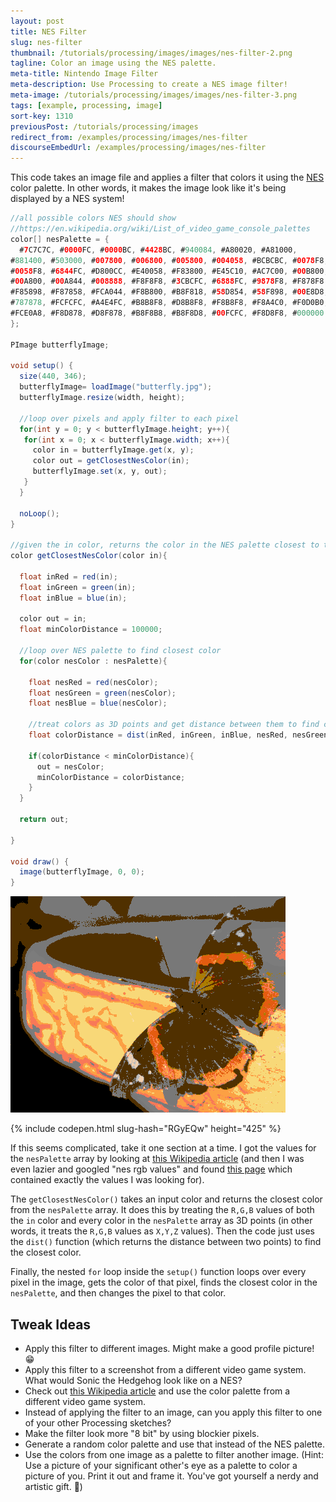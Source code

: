 ```yaml
---
layout: post
title: NES Filter
slug: nes-filter
thumbnail: /tutorials/processing/images/images/nes-filter-2.png
tagline: Color an image using the NES palette.
meta-title: Nintendo Image Filter
meta-description: Use Processing to create a NES image filter!
meta-image: /tutorials/processing/images/images/nes-filter-3.png
tags: [example, processing, image]
sort-key: 1310
previousPost: /tutorials/processing/images
redirect_from: /examples/processing/images/nes-filter
discourseEmbedUrl: /examples/processing/images/nes-filter
---
```


This code takes an image file and applies a filter that colors it using the [NES](https://en.wikipedia.org/wiki/Nintendo_Entertainment_System) color palette. In other words, it makes the image look like it's being displayed by a NES system!

```java
//all possible colors NES should show
//https://en.wikipedia.org/wiki/List_of_video_game_console_palettes
color[] nesPalette = {
  #7C7C7C, #0000FC, #0000BC, #4428BC, #940084, #A80020, #A81000,
#881400, #503000, #007800, #006800, #005800, #004058, #BCBCBC, #0078F8,
#0058F8, #6844FC, #D800CC, #E40058, #F83800, #E45C10, #AC7C00, #00B800,
#00A800, #00A844, #008888, #F8F8F8, #3CBCFC, #6888FC, #9878F8, #F878F8,
#F85898, #F87858, #FCA044, #F8B800, #B8F818, #58D854, #58F898, #00E8D8,
#787878, #FCFCFC, #A4E4FC, #B8B8F8, #D8B8F8, #F8B8F8, #F8A4C0, #F0D0B0,
#FCE0A8, #F8D878, #D8F878, #B8F8B8, #B8F8D8, #00FCFC, #F8D8F8, #000000
};

PImage butterflyImage;

void setup() {
  size(440, 346);
  butterflyImage= loadImage("butterfly.jpg");
  butterflyImage.resize(width, height);

  //loop over pixels and apply filter to each pixel
  for(int y = 0; y < butterflyImage.height; y++){
   for(int x = 0; x < butterflyImage.width; x++){
     color in = butterflyImage.get(x, y);
     color out = getClosestNesColor(in);
     butterflyImage.set(x, y, out);
   }
  }

  noLoop();
}

//given the in color, returns the color in the NES palette closest to that color
color getClosestNesColor(color in){

  float inRed = red(in);
  float inGreen = green(in);
  float inBlue = blue(in);

  color out = in;
  float minColorDistance = 100000;

  //loop over NES palette to find closest color
  for(color nesColor : nesPalette){

    float nesRed = red(nesColor);
    float nesGreen = green(nesColor);
    float nesBlue = blue(nesColor);

    //treat colors as 3D points and get distance between them to find closest color
    float colorDistance = dist(inRed, inGreen, inBlue, nesRed, nesGreen, nesBlue);

    if(colorDistance < minColorDistance){
      out = nesColor;
      minColorDistance = colorDistance;
    }
  }

  return out;

}

void draw() {
  image(butterflyImage, 0, 0);
}

```

![NES butterfly](/tutorials/processing/images/images/nes-filter-1.png)

{% include codepen.html slug-hash="RGyEQw" height="425" %}

If this seems complicated, take it one section at a time. I got the values for the `nesPalette` array by looking at [this Wikipedia article](https://en.wikipedia.org/wiki/List_of_video_game_console_palettes) (and then I was even lazier and googled "nes rgb values" and found [this page](http://www.thealmightyguru.com/Games/Hacking/Wiki/index.php?title=NES_Palette) which contained exactly the values I was looking for).

The `getClosestNesColor()` takes an input color and returns the closest color from the `nesPalette` array. It does this by treating the `R,G,B` values of both the `in` color and every color in the `nesPalette` array as 3D points (in other words, it treats the `R,G,B` values as `X,Y,Z` values). Then the code just uses the `dist()` function (which returns the distance between two points) to find the closest color.

Finally, the nested `for` loop inside the `setup()` function loops over every pixel in the image, gets the color of that pixel, finds the closest color in the `nesPalette`, and then changes the pixel to that color.

## Tweak Ideas

- Apply this filter to different images. Might make a good profile picture! :grin:
- Apply this filter to a screenshot from a different video game system. What would Sonic the Hedgehog look like on a NES?
- Check out [this Wikipedia article](https://en.wikipedia.org/wiki/List_of_video_game_console_palettes) and use the color palette from a different video game system.
- Instead of applying the filter to an image, can you apply this filter to one of your other Processing sketches?
- Make the filter look more "8 bit" by using blockier pixels.
- Generate a random color palette and use that instead of the NES palette.
- Use the colors from one image as a palette to filter another image. (Hint: Use a picture of your significant other's eye as a palette to color a picture of you. Print it out and frame it. You've got yourself a nerdy and artistic gift. :gift:)
